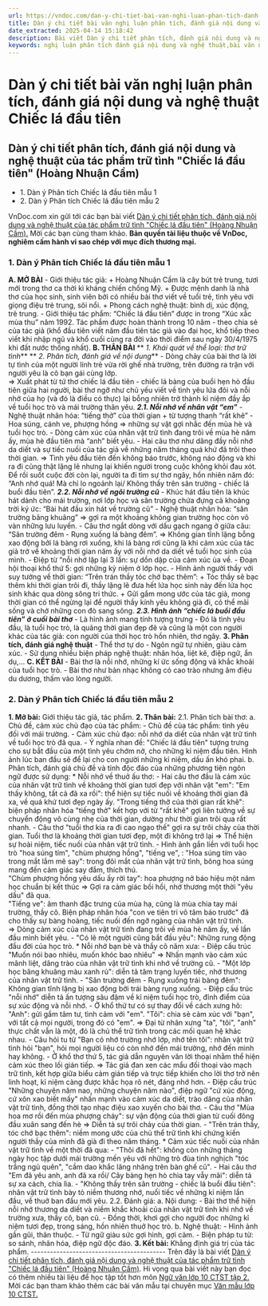 ```yaml
---
url: https://vndoc.com/dan-y-chi-tiet-bai-van-nghi-luan-phan-tich-danh-gia-noi-dung-va-nghe-thuat-chie-la-dau-tien-291232
title: Dàn ý chi tiết bài văn nghị luận phân tích, đánh giá nội dung và nghệ thuật Chiếc lá đầu tiên - VnDoc.com
date_extracted: 2025-04-14 15:18:42
description: Bài viết Dàn ý chi tiết phân tích, đánh giá nội dung và nghệ thuật của tác phẩm trữ tình "Chiếc lá đầu tiên" (Hoàng Nhuận Cầm) giúp bạn đọc có thêm tư liệu tham khảo, học tập.
keywords: nghị luận phân tích đánh giá nội dung và nghệ thuật,bài văn nghị luận phân tích đánh giá nội dung và nghệ thuật,dàn ý phân tích đánh giá nội dung,dàn ý phân tích nội dung nghệ thuật,phân tích nội dung và nghệ thuật tác phẩm trữ tình,phân tích tác phẩm trữ tình văn 10,phân tích chiếc lá đầu tiên,phân tích đánh giá chiếc là đầu tiên
---
```


# Dàn ý chi tiết bài văn nghị luận phân tích, đánh giá nội dung và nghệ thuật Chiếc lá đầu tiên
## Dàn ý chi tiết phân tích, đánh giá nội dung và nghệ thuật của tác phẩm trữ tình "Chiếc lá đầu tiên" \(Hoàng Nhuận Cầm\)
  * 1\. Dàn ý Phân tích Chiếc lá đầu tiên mẫu 1
  * 2\. Dàn ý Phân tích Chiếc lá đầu tiên mẫu 2

VnDoc.com xin gửi tới các bạn bài viết [Dàn ý chi tiết phân tích, đánh giá nội dung và nghệ thuật của tác phẩm trữ tình "Chiếc lá đầu tiên" \(Hoàng Nhuận Cầm\).](<https://vndoc.com/dan-y-chi-tiet-bai-van-nghi-luan-phan-tich-danh-gia-noi-dung-va-nghe-thuat-chie-la-dau-tien-291232?t=49>) Mời các bạn cùng tham khảo.
**Bản quyền tài liệu thuộc về VnDoc, nghiêm cấm hành vi sao chép với mục đích thương mại.**
### **1\. Dàn ý Phân tích Chiếc lá đầu tiên mẫu 1**
**A. MỞ BÀI**
\- Giới thiệu tác giả:
\+ Hoàng Nhuận Cầm là cây bút trẻ trung, tươi mới trong thơ ca thời kì kháng chiến chống Mỹ.
\+ Được mệnh danh là nhà thơ của học sinh, sinh viên bởi có nhiều bài thơ viết về tuổi trẻ, tình yêu với giọng điệu trẻ trung, sôi nổi.
\+ Phong cách nghệ thuật: bình dị, xúc động, trẻ trung.
\- Giới thiệu tác phẩm: “Chiếc lá đầu tiên” được in trong “Xúc xắc mùa thu” năm 1992. Tác phẩm được hoàn thành trong 10 năm - theo chia sẻ của tác giả \(khổ đầu tiên viết năm đầu tiên tác giả vào đại học, khổ tiếp theo viết khi nhập ngũ và khổ cuối cùng ra đời vào thời điểm sau ngày 30/4/1975 khi đất nước thống nhất\).
**B. THÂN BÀI**
** _1\. Khái quát về thể loại: thơ trữ tình_**
** _2\. Phân tích, đánh giá về nội dung_**
\- Dòng chảy của bài thơ là lời tự tình của một người lính trẻ vừa rời ghế nhà trường, trên đường ra trận với người yêu là cô bạn gái cùng lớp.  
=> Xuất phát từ tứ thơ chiếc lá đầu tiên - chiếc lá bàng của buổi hẹn hò đầu tiên giữa hai người, bài thơ ngỡ như chủ yếu viết về tình yêu lứa đôi và nỗi nhớ của họ \(và đó là điều có thực\) lại bỗng nhiên trở thành kỉ niệm đầy ắp về tuổi học trò và mái trường thân yêu.
**_2.1. Nỗi nhớ về nhân vật “em”_**
\- Nghệ thuật nhân hóa: “tiếng thở” của thời gian + từ tượng thanh “rất khẽ”
\- Hoa súng, cánh ve, phượng hồng => những sự vật gợi nhắc đến mùa hè và tuổi học trò. - Dòng cảm xúc của nhân vật trữ tình đang trôi về mùa hè năm ấy, mùa hè đầu tiên mà “anh” biết yêu.
\- Hai câu thơ như dâng đầy nỗi nhớ da diết và sự tiếc nuối của tác giả về những năm tháng quá khứ đã trôi theo thời gian.
=> Tình yêu đầu tiên đến không báo trước, không náo động và khi ra đi cũng thật lặng lẽ nhưng lại khiến người trong cuộc không khỏi đau xót. Để rồi suốt cuộc đời còn lại, người ta đi tìm sự thơ ngây, hồn nhiên năm đó: “Anh nhớ quá\! Mà chỉ lo ngoảnh lại/ Không thấy trên sân trường - chiếc lá buổi đầu tiên”.
**_2.2. Nỗi nhớ về ngôi trường cũ_**
\- Khúc hát đầu tiên là khúc hát dành cho mái trường, nơi lớp học và sân trường chứa đựng cả khoảng trời ký ức: “Bài hát đầu xin hát về trường cũ”
\- Nghệ thuật nhân hóa: “sân trường bâng khuâng” => gợi ra một khoảng không gian trường học còn vô vàn những lưu luyến.
\- Câu thơ ngắt dòng với dấu gạch ngang ở giữa câu: “Sân trường đêm - Rụng xuống lá bàng đêm”.
=> Không gian tĩnh lặng bỗng xao động bởi lá bàng rơi xuống, khi lá bàng rơi cũng là khi cảm xúc của tác giả trở về khoảng thời gian năm ấy với nỗi nhớ da diết về tuổi học sinh của mình.
\- Điệp từ “nỗi nhớ lặp lại 3 lần: sự dồn dập của cảm xúc ùa về.
\- Đoạn hội thoại khổ thứ 5: gợi những kỷ niệm ở lớp học.
\- Hình ảnh người thầy với suy tưởng về thời gian: “Trên trán thầy tóc chớ bạc thêm”:
\+ Tóc thầy sẽ bạc thêm khi thời gian trôi đi, thầy lặng lẽ đưa hết lứa học sinh này đến lứa học sinh khác qua dòng sông tri thức.
\+ Gửi gắm mong ước của tác giả, mong thời gian có thể ngừng lại để người thầy kính yêu không già đi, có thể mãi sống và chở những con đò sang sông.
**_2.3. Hình ảnh “chiếc lá buổi đầu tiên” ở cuối bài thơ_**
\- Là hình ảnh mang tính tượng trưng
\- Đó là tình yêu đầu, là tuổi học trò, là quãng thời gian đẹp đẽ và cũng là một con người khác của tác giả: con người của thời học trò hồn nhiên, thơ ngây.
**3\. Phân tích, đánh giá nghệ thuật**
\- Thể thơ tự do
\- Ngôn ngữ tự nhiên, giàu cảm xúc.
\- Sử dụng nhiều biện pháp nghệ thuật: nhân hóa, liệt kê, điệp ngữ, ẩn dụ,...
**C. KẾT BÀI**
\- Bài thơ là nỗi nhớ, những kí ức sống động và khắc khoải của tuổi học trò.
\- Bài thơ như bản nhạc không có cao trào nhưng âm điệu du dương, thấm vào lòng người.
### 2\. Dàn ý Phân tích Chiếc lá đầu tiên mẫu 2
**1\. Mở bài:** Giới thiệu tác giả, tác phẩm.
**2\. Thân bài:**
2.1. Phân tích bài thơ:
a. Chủ đề, cảm xúc chủ đạo của tác phẩm:
\- Chủ đề của tác phẩm: tình yêu đối với mái trường.
\- Cảm xúc chủ đạo: nỗi nhớ da diết của nhân vật trữ tình về tuổi học trò đã qua.
\- Ý nghĩa nhan đề:
"Chiếc lá đầu tiên" tượng trưng cho sự bắt đầu của một tình yêu chớm nở, cho những kỉ niệm đầu tiên.
Hình ảnh lúc ban đầu sẽ để lại cho con người những kỉ niệm, dấu ấn khó phai.
b. Phân tích, đánh giá chủ đề và tính độc đáo của những phương tiện ngôn ngữ được sử dụng:
\* Nỗi nhớ về thuở ấu thơ:
\- Hai câu thơ đầu là cảm xúc của nhân vật trữ tình về khoảng thời gian tươi đẹp với nhân vật "em":
"Em thấy không, tất cả đã xa rồi": thể hiện sự tiếc nuối về khoảng thời gian đã xa, về quá khứ tươi đẹp ngày ấy.
"Trong tiếng thở của thời gian rất khẽ": biện pháp nhân hóa "tiếng thở" kết hợp với từ "rất khẽ" gợi liên tưởng về sự chuyển động vô cùng nhẹ của thời gian, dường như thời gian trôi qua rất nhanh.
\- Câu thơ "tuổi thơ kia ra đi cao ngạo thế" gợi ra sự trôi chảy của thời gian. Tuổi thơ là khoảng thời gian tươi đẹp, một đi không trở lại => Thể hiện sự hoài niệm, tiếc nuối của nhân vật trữ tình.
\- Hình ảnh gắn liền với tuổi học trò "hoa súng tím", "chùm phượng hồng", "tiếng ve", :
"Hoa súng tím vào trong mắt lắm mê say": trong đôi mắt của nhân vật trữ tình, bông hoa súng mang đến cảm giác say đắm, thích thú.  
"Chùm phượng hồng yêu dấu ấy rời tay": hoa phượng nở báo hiệu một năm học chuẩn bị kết thúc => Gợi ra cảm giác bồi hồi, nhớ thương một thời "yêu dấu" đã qua.  
"Tiếng ve": âm thanh đặc trưng của mùa hạ, cũng là mùa chia tay mái trường, thầy cô. Biện pháp nhân hóa "con ve tiên tri vô tâm báo trước" đã cho thấy sự bàng hoàng, tiếc nuối đến ngỡ ngàng của nhân vật trữ tình.  
=> Dòng cảm xúc của nhân vật trữ tình đang trôi về mùa hè năm ấy, về lần đầu mình biết yêu.
\- "Có lẽ một người cũng bắt đầu yêu": Những rung động đầu đời của học trò.
\* Nỗi nhớ bạn bè và thầy cô năm xưa:
\- Điệp cấu trúc "Muốn nói bao nhiêu, muốn khóc bao nhiêu" => Nhấn mạnh vào cảm xúc mãnh liệt, dâng trào của nhân vật trữ tình khi nhớ về trường cũ.
\- "Một lớp học bâng khuâng màu xanh rủ": diễn tả tâm trạng luyến tiếc, nhớ thương của nhân vật trữ tình.
\- "Sân trường đêm - Rụng xuống trái bàng đêm": Không gian tĩnh lặng bị xao động bởi trái bàng rụng xuống.
\- Điệp cấu trúc "nỗi nhớ" diễn tả ấn tượng sâu đậm về kỉ niệm tuổi học trò, đỉnh điểm của sự xúc động và nỗi nhớ.
\- Ở khổ thứ tư có sự thay đổi về cách xưng hô:
"Anh": gửi gắm tâm tư, tình cảm với "em".
"Tôi": chia sẻ cảm xúc với "bạn", với tất cả mọi người, trong đó có "em".
=> Đại từ nhân xưng "ta", "tôi", "anh" thực chất vẫn là một, đó là chủ thể trữ tình trong các mối quan hệ khác nhau.
\- Câu hỏi tu từ "Bạn có nhớ trường nhớ lớp, nhớ tên tôi": nhân vật trữ tình hỏi "bạn", hỏi mọi người liệu có còn nhớ đến mái trường, nhớ đến mình hay không.
\- Ở khổ thơ thứ 5, tác giả dẫn nguyên văn lời thoại nhằm thể hiện cảm xúc theo lối gián tiếp.
=> Tác giả đan xen các mẩu đối thoại vào mạch trữ tình, kết hợp giữa biểu cảm gián tiếp và trực tiếp khiến cho lời thơ trở nên linh hoạt, kỉ niệm càng được khắc họa rõ nét, đáng nhớ hơn.
\- Điệp cấu trúc "Những chuyện năm nao, những chuyện năm nào", điệp ngữ "cứ xúc động, cứ xôn xao biết mấy" nhấn mạnh vào cảm xúc da diết, trào dâng của nhân vật trữ tình, đồng thời tạo nhạc điệu xao xuyến cho bài thơ.
\- Câu thơ "Mùa hoa mơ rồi đến mùa phượng cháy": sự vận động của thời gian từ cuối đông đầu xuân sang đến hè => Diễn tả sự trôi chảy của thời gian.
\- "Trên trán thầy, tóc chớ bạc thêm": niềm mong ước của chủ thể trữ tình khi chứng kiến người thầy của mình đã già đi theo năm tháng.
\* Cảm xúc tiếc nuối của nhân vật trữ tình về một thời đã qua:
\- "Thôi đã hết": không còn những tháng ngày học tập dưới mái trường mến yêu với những trò đùa tinh nghịch "tóc trắng ngủ quên", "cầm dao khắc lăng nhăng trên bàn ghế cũ".
\- Hai câu thơ "Em đã yêu anh, anh đã xa rồi/ Cây bàng hẹn hò chìa tay vẫy mãi": diễn tả sự xa cách, chia lìa.
\- "Không thấy trên sân trường - chiếc lá buổi đầu tiên": nhân vật trữ tình bày tỏ niềm thương nhớ, nuối tiếc về những kỉ niệm lần đầu, về thuở ban đầu mới yêu.
2.2. Đánh giá:
a. Nội dung:
\- Bài thơ thể hiện nỗi nhớ thương da diết và niềm khắc khoải của nhân vật trữ tình khi nhớ về trường xưa, thầy cô, bạn cũ.
\- Đồng thời, khơi gợi cho người đọc những kỉ niệm tươi đẹp, trong sáng, hồn nhiên thuở học trò.
b. Nghệ thuật:
\- Hình ảnh gần gũi, thân thuộc.
\- Từ ngữ giàu sức gợi hình, gợi cảm.
\- Biện pháp tu từ: so sánh, nhân hóa, điệp ngữ độc đáo.
**3\. Kết bài:** Khẳng định giá trị của tác phẩm.
\------------------------------------------
Trên đây là bài viết [Dàn ý chi tiết phân tích, đánh giá nội dung và nghệ thuật của tác phẩm trữ tình "Chiếc lá đầu tiên" \(Hoàng Nhuận Cầm\)](<https://vndoc.com/dan-y-chi-tiet-bai-van-nghi-luan-phan-tich-danh-gia-noi-dung-va-nghe-thuat-chie-la-dau-tien-291232?t=49>). Hi vọng qua bài viết này bạn đọc có thêm nhiều tài liệu để học tập tốt hơn môn [Ngữ văn lớp 10 CTST tập 2. ](<https://vndoc.com/ngu-van-10-chan-troi-sang-tao-tap2>)Mời các bạn tham khảo thêm các bài văn mẫu tại chuyên mục [Văn mẫu lớp 10 CTST.](<https://vndoc.com/van-mau-lop-10-ctst>)
